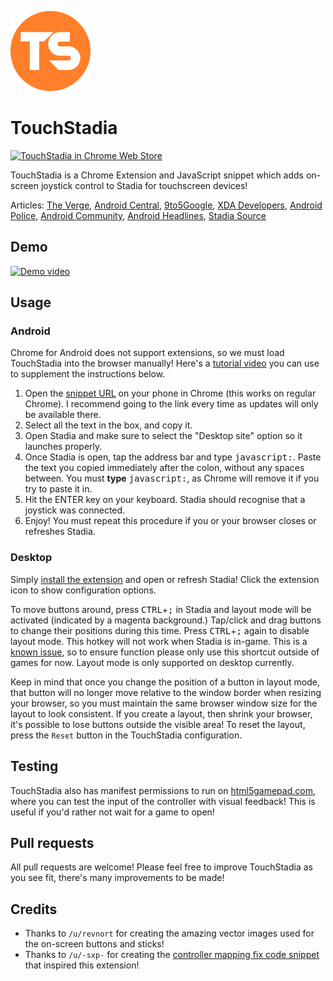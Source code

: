 ![TouchStadia logo](/img/ts-128.png?raw=true "TouchStadia logo")
# TouchStadia
[![TouchStadia in Chrome Web Store](https://developer.chrome.com/webstore/images/ChromeWebStore_Badge_v2_206x58.png)](https://chrome.google.com/webstore/detail/touchstadia/kdkboloommjpbahkdlhengbghlhcejaj)

TouchStadia is a Chrome Extension and JavaScript snippet which adds on-screen joystick control to Stadia for touchscreen devices!

Articles: [The Verge](https://www.theverge.com/2020/2/24/21150914/google-stadia-touchstadia-android-phone-hack), [Android Central](https://www.androidcentral.com/add-touchscreen-controller-stadia-using-touchstadia), [9to5Google](https://9to5google.com/2020/02/24/indie-stadia-on-screen-controls/), [XDA Developers](https://www.xda-developers.com/touchstadia-use-on-screen-controls-google-stadia-chrome-android/), [Android Police](https://www.androidpolice.com/2020/02/24/touchstadia-hack-brings-stadia-the-touchscreen-controls-you-never-wanted/), [Android Community](https://androidcommunity.com/touchstadia-allows-google-stadia-play-with-touch-screen-controls-20200225/), [Android Headlines](https://www.androidheadlines.com/2020/02/this-tool-adds-touchscreen-controls-to-your-stadia-experience.html), [Stadia Source](https://stadiasource.com/article/375/TouchStadia-Adds-Mobile-Support)

## Demo
[![Demo video](https://img.youtube.com/vi/oUlDxbS5smY/0.jpg)](https://www.youtube.com/watch?v=oUlDxbS5smY)

## Usage
### Android
Chrome for Android does not support extensions, so we must load TouchStadia into the browser manually! Here's a [tutorial video](https://www.youtube.com/watch?v=vsdJNM9N4Dk) you can use to supplement the instructions below.
1. Open the [snippet URL](https://drakeluce.com/projects/TouchStadia/) on your phone in Chrome (this works on regular Chrome). I recommend going to the link every time as updates will only be available there.
2. Select all the text in the box, and copy it.
3. Open Stadia and make sure to select the "Desktop site" option so it launches properly.
4. Once Stadia is open, tap the address bar and type <kbd>javascript:</kbd>. Paste the text you copied immediately after the colon, without any spaces between. You must **type** <kbd>javascript:</kbd>, as Chrome will remove it if you try to paste it in.
5. Hit the ENTER key on your keyboard. Stadia should recognise that a joystick was connected.
6. Enjoy! You must repeat this procedure if you or your browser closes or refreshes Stadia.

### Desktop
Simply [install the extension](https://chrome.google.com/webstore/detail/touchstadia/kdkboloommjpbahkdlhengbghlhcejaj) and open or refresh Stadia! Click the extension icon to show configuration options.

To move buttons around, press <kbd>CTRL</kbd>+<kbd>;</kbd> in Stadia and layout mode will be activated (indicated by a magenta background.) Tap/click and drag buttons to change their positions during this time. Press <kbd>CTRL</kbd>+<kbd>;</kbd> again to disable layout mode. This hotkey will not work when Stadia is in-game. This is a [known issue](https://github.com/ihatecsv/TouchStadia/issues/9), so to ensure function please only use this shortcut outside of games for now. Layout mode is only supported on desktop currently.

Keep in mind that once you change the position of a button in layout mode, that button will no longer move relative to the window border when resizing your browser, so you must maintain the same browser window size for the layout to look consistent. If you create a layout, then shrink your browser, it's possible to lose buttons outside the visible area! To reset the layout, press the `Reset` button in the TouchStadia configuration.

## Testing
TouchStadia also has manifest permissions to run on [html5gamepad.com](https://html5gamepad.com), where you can test the input of the controller with visual feedback! This is useful if you'd rather not wait for a game to open!

## Pull requests
All pull requests are welcome! Please feel free to improve TouchStadia as you see fit, there's many improvements to be made!

## Credits
* Thanks to `/u/revnort` for creating the amazing vector images used for the on-screen buttons and sticks!
* Thanks to `/u/-sxp-` for creating the [controller mapping fix code snippet](https://www.reddit.com/r/Stadia/comments/f0zir0/its_almost_happening/fh209gm/) that inspired this extension!
